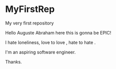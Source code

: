 # MyFirstRep
My very first repository


Hello Auguste Abraham here this is gonna be EPIC!

I hate loneliness, love to love , hate to hate .

I'm an aspiring software engineer.

Thanks.

